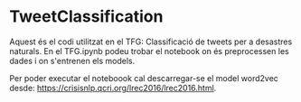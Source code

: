 # TweetClassification

Aquest és el codi utilitzat en el TFG: Classificació de tweets per a desastres naturals. En el TFG.ipynb podeu trobar el notebook on és preprocessen les dades i on s'entrenen els models.

Per poder executar el noteboook cal descarregar-se el model word2vec desde: https://crisisnlp.qcri.org/lrec2016/lrec2016.html.
